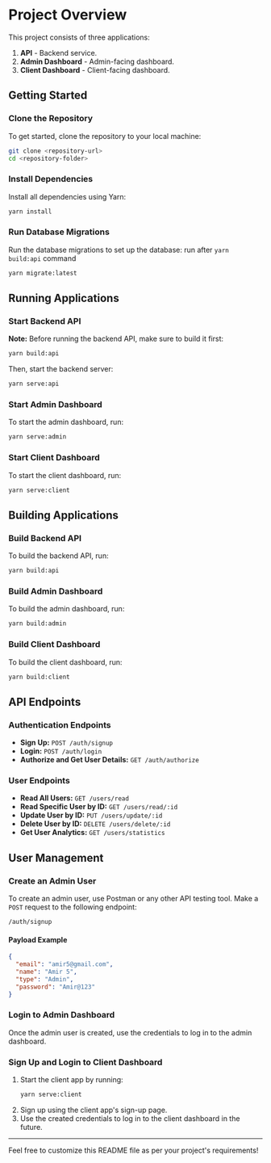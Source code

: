 # Project Overview

This project consists of three applications:

1. **API** - Backend service.
2. **Admin Dashboard** - Admin-facing dashboard.
3. **Client Dashboard** - Client-facing dashboard.

## Getting Started

### Clone the Repository

To get started, clone the repository to your local machine:

```bash
git clone <repository-url>
cd <repository-folder>
```

### Install Dependencies

Install all dependencies using Yarn:

```bash
yarn install
```

### Run Database Migrations

Run the database migrations to set up the database: run after `yarn build:api` command

```bash
yarn migrate:latest
```

## Running Applications

### Start Backend API

**Note:** Before running the backend API, make sure to build it first:

```bash
yarn build:api
```

Then, start the backend server:

```bash
yarn serve:api
```

### Start Admin Dashboard

To start the admin dashboard, run:

```bash
yarn serve:admin
```

### Start Client Dashboard

To start the client dashboard, run:

```bash
yarn serve:client
```

## Building Applications

### Build Backend API

To build the backend API, run:

```bash
yarn build:api
```

### Build Admin Dashboard

To build the admin dashboard, run:

```bash
yarn build:admin
```

### Build Client Dashboard

To build the client dashboard, run:

```bash
yarn build:client
```

## API Endpoints

### Authentication Endpoints

- **Sign Up:** `POST /auth/signup`
- **Login:** `POST /auth/login`
- **Authorize and Get User Details:** `GET /auth/authorize`

### User Endpoints

- **Read All Users:** `GET /users/read`
- **Read Specific User by ID:** `GET /users/read/:id`
- **Update User by ID:** `PUT /users/update/:id`
- **Delete User by ID:** `DELETE /users/delete/:id`
- **Get User Analytics:** `GET /users/statistics`

## User Management

### Create an Admin User

To create an admin user, use Postman or any other API testing tool. Make a `POST` request to the following endpoint:

```
/auth/signup
```

#### Payload Example

```json
{
  "email": "amir5@gmail.com",
  "name": "Amir 5",
  "type": "Admin",
  "password": "Amir@123"
}
```

### Login to Admin Dashboard

Once the admin user is created, use the credentials to log in to the admin dashboard.

### Sign Up and Login to Client Dashboard

1. Start the client app by running:
   ```bash
   yarn serve:client
   ```
2. Sign up using the client app's sign-up page.
3. Use the created credentials to log in to the client dashboard in the future.

---

Feel free to customize this README file as per your project's requirements!
